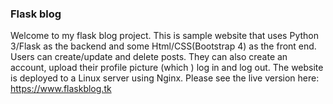 ### Flask blog

Welcome to my flask blog project.
This is sample website that uses Python 3/Flask as the backend and some Html/CSS(Bootstrap 4) as the front end. 
Users can create/update and delete posts. They can also create an account, upload their profile picture (which ) log in and log out.
The website is deployed to a Linux server using Nginx.
Please see the live version here: https://www.flaskblog.tk